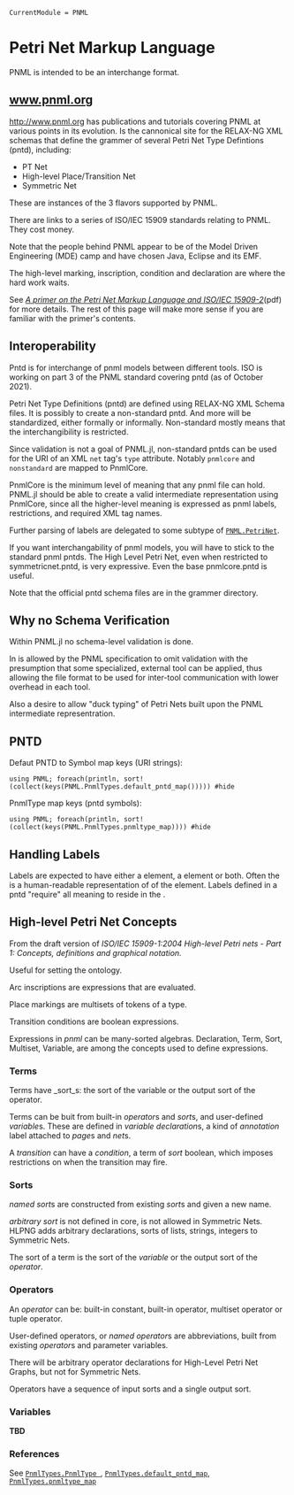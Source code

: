 ```@meta
CurrentModule = PNML
```

# Petri Net Markup Language

PNML is intended to be an interchange format.

## www.pnml.org

<http://www.pnml.org> has publications and tutorials covering PNML at
various points in its evolution. Is the cannonical site for the
RELAX-NG XML schemas that define the grammer of several Petri Net Type Defintions (pntd),
including:
  - PT Net
  - High-level Place/Transition Net
  - Symmetric Net

These are instances of the 3 flavors supported by PNML.

There are links to a series of ISO/IEC 15909 standards relating to PNML. They cost money.

Note that the people behind PNML appear to be of the Model Driven Engineering (MDE) camp
and have chosen Java, Eclipse and its EMF.

The high-level marking, inscription, condition and declaration are where the hard work waits.

See [*A primer on the Petri Net Markup Language and ISO/IEC 15909-2*](https://www.pnml.org/papers/pnnl76.pdf)(pdf)
for more details. The rest of this page will make more sense if you are
familiar with the primer's contents.


## Interoperability

Pntd is for interchange of pnml models between different tools.
ISO is working on part 3 of the PNML standard covering pntd (as of October 2021).

Petri Net Type Definitions (pntd) are defined using RELAX-NG XML Schema files.
It is possibly to create a non-standard pntd. And more will be standardized, either
formally or informally. Non-standard mostly means that the interchangibility is restricted.

Since validation is not a goal of PNML.jl, non-standard pntds can be used for the
URI of an XML `net` tag's `type` attribute. Notably `pnmlcore` and `nonstandard`
are mapped to PnmlCore.

PnmlCore is the minimum level of meaning that any pnml file can hold.
PNML.jl should be able to create a valid intermediate representation using PnmlCore,
since all the higher-level meaning is expressed as pnml labels, restrictions,
and required XML tag names.

Further parsing of labels are delegated to some subtype of [`PNML.PetriNet`](@ref).

If you want interchangability of pnml models, you will have to stick to
the standard pnml pntds. The High Level Petri Net, even when restricted to
symmetricnet.pntd, is very expressive. Even the base pnmlcore.pntd is useful.

Note that the official pntd schema files are in the grammer directory.

## Why no Schema Verification

Within PNML.jl no schema-level validation is done.

In is allowed by the PNML specification to omit validation with the presumption that
some specialized, external tool can be applied, thus allowing the file format to be
used for inter-tool communication with lower overhead in each tool.

Also a desire to allow "duck typing" of Petri Nets built upon the
PNML intermediate representration.

## PNTD

Defaut PNTD to Symbol map keys (URI strings):
```@example
using PNML; foreach(println, sort!(collect(keys(PNML.PnmlTypes.default_pntd_map())))) #hide
```

PnmlType map keys (pntd symbols):
```@example
using PNML; foreach(println, sort!(collect(keys(PNML.PnmlTypes.pnmltype_map)))) #hide
```


## Handling Labels

Labels are expected to have either a <text> element, a <structure> element or both.
Often the <text> is a human-readable representation of of the <structure> element.
Labels defined in a pntd "require" all meaning to reside in the <structure>.



## High-level Petri Net Concepts

From the draft version of _ISO/IEC 15909-1:2004 High-level Petri nets -
Part 1: Concepts, definitions and graphical notation._

Useful for setting the ontology.

Arc inscriptions are expressions that are evaluated.

Place markings are multisets of tokens of a type.

Transition conditions are boolean expressions.

Expressions in _pnml_ can be many-sorted algebras.
Declaration, Term, Sort, Multiset, Variable, are among the concepts
used to define expressions.


### Terms

Terms have _sort_s: the sort of the variable or the output sort of the operator.

Terms can be buit from built-in *operator*s and *sort*s, and user-defined *variable*s.
These are defined in *variable declaration*s, a kind of
*annotation* label attached to *page*s and *net*s.

A *transition* can have a *condition*, a term of *sort* boolean,
which imposes restrictions on when the transition may fire.

### Sorts

*named sort*s are constructed from existing *sort*s and given a new name.

*arbitrary sort* is not defined in core, is not allowed in Symmetric Nets.
HLPNG adds arbitrary declarations, sorts of lists, strings, integers to Symmetric Nets.

The sort of a term is the sort of the *variable* or the output sort of the *operator*.

### Operators

An *operator* can be:
built-in constant, built-in operator, multiset operator or tuple operator.

User-defined operators, or *named operator*s are abbreviations, built from
existing *operator*s and parameter variables.

There will be arbitrary operator declarations for High-Level Petri Net Graphs,
but not for Symmetric Nets.

Operators have a sequence of input sorts and a single output sort.

### Variables

__TBD__

### References

See [`PnmlTypes.PnmlType `](@ref),
[`PnmlTypes.default_pntd_map`](@ref),
[`PnmlTypes.pnmltype_map`](@ref)
